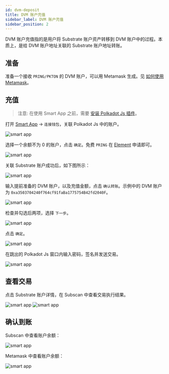 ```yaml
---
id: dvm-deposit
title: DVM 账户充值
sidebar_label: DVM 账户充值
sidebar_position: 2
---
```


DVM 账户充值指的是用户将 Substrate 账户资产转移到 DVM 账户中的过程。本质上，是给 DVM 账户地址关联的 Substrate 账户地址转账。

## 准备 

准备一个接收 `PRING/PKTON` 的 DVM 账户，可以用 Metamask 生成。见 [如何使用 Metamask](/dvm/get-started/use-metamask.md)。

## 充值

> 注意: 在使用 Smart App 之前，需要 [安装 Polkadot Js 插件](https://polkadot.js.org/extension/)。

打开 [Smart App](https://smart.darwinia.network/) -> `连接钱包`，关联 Polkadot Js 中的账户。

![smart app](../../../assets/dvm/smart-app/deposit/00.png)

选择一个余额不为 0 的账户，点击 `确定`。免费 `PRING` 在 [Element](https://app.element.io/?pk_vid=6961ca0f7c45f8bf16052310122d2437#/room/#darwinia:matrix.org) 申请即可。

![smart app](../../../assets/dvm/smart-app/deposit/06.png)

关联 Substrate 账户成功后，如下图所示：

![smart app](../../../assets/dvm/smart-app/deposit/07.png)

输入提前准备的 DVM 账户，以及充值金额，点击 `确认转账`。示例中的 DVM 账户为 `0xa3503704240f764cf91faBa1775754B42fd2040F`。

![smart app](../../../assets/dvm/smart-app/deposit/01.png)

检查并勾选后两项，选择 `下一步`。   

![smart app](../../../assets/dvm/smart-app/deposit/08.png)

点击 `确定`。

![smart app](../../../assets/dvm/smart-app/deposit/09.png)

在跳出的 Polkadot Js 窗口内输入密码，签名并发送交易。

![smart app](../../../assets/dvm/smart-app/deposit/10.png)

## 查看交易

点击 Substrate 账户详情，在 Subscan 中查看交易执行结果。

![smart app](../../../assets/dvm/smart-app/deposit/02.png)
![smart app](../../../assets/dvm/smart-app/deposit/03.png)

## 确认到账

Subscan 中查看账户余额：

![smart app](../../../assets/dvm/smart-app/deposit/04.png)

Metamask 中查看账户余额：

![smart app](../../../assets/dvm/smart-app/deposit/05.png)
